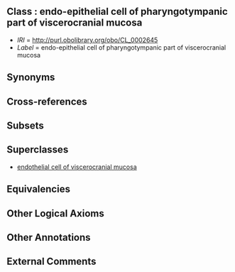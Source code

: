 
## Class : endo-epithelial cell of pharyngotympanic part of viscerocranial mucosa

 * *IRI* = http://purl.obolibrary.org/obo/CL_0002645
 * *Label* = endo-epithelial cell of pharyngotympanic part of viscerocranial mucosa

## Synonyms


## Cross-references


## Subsets


## Superclasses

 * [endothelial cell of viscerocranial mucosa](../../CL/61/CL_0002261.md)

## Equivalencies


## Other Logical Axioms


## Other Annotations


## External Comments

